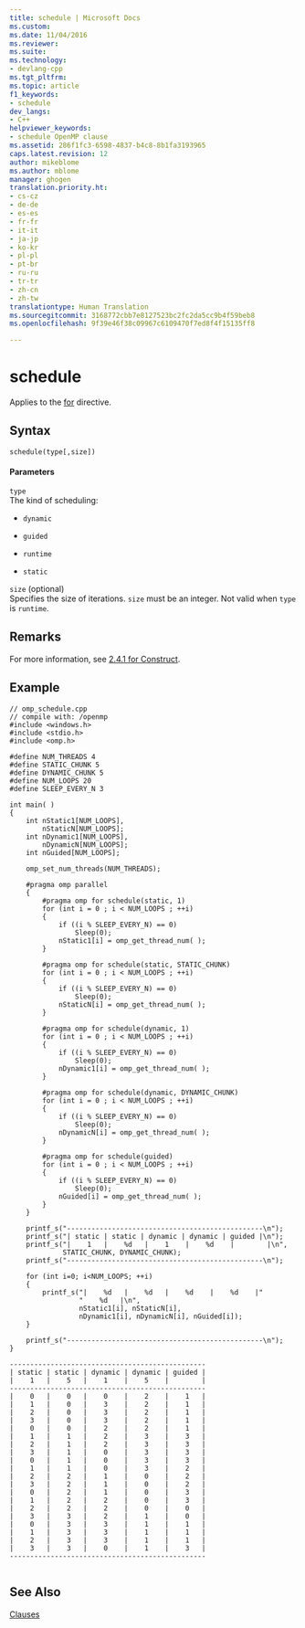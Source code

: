 ```yaml
---
title: schedule | Microsoft Docs
ms.custom: 
ms.date: 11/04/2016
ms.reviewer: 
ms.suite: 
ms.technology:
- devlang-cpp
ms.tgt_pltfrm: 
ms.topic: article
f1_keywords:
- schedule
dev_langs:
- C++
helpviewer_keywords:
- schedule OpenMP clause
ms.assetid: 286f1fc3-6598-4837-b4c8-8b1fa3193965
caps.latest.revision: 12
author: mikeblome
ms.author: mblome
manager: ghogen
translation.priority.ht:
- cs-cz
- de-de
- es-es
- fr-fr
- it-it
- ja-jp
- ko-kr
- pl-pl
- pt-br
- ru-ru
- tr-tr
- zh-cn
- zh-tw
translationtype: Human Translation
ms.sourcegitcommit: 3168772cbb7e8127523bc2fc2da5cc9b4f59beb8
ms.openlocfilehash: 9f39e46f38c09967c6109470f7ed8f4f15135ff8

---
```

# schedule
Applies to the [for](../../../parallel/openmp/reference/for-openmp.md) directive.  
  
## Syntax  
  
```  
schedule(type[,size])  
```  
  
#### Parameters  
 `type`  
 The kind of scheduling:  
  
-   `dynamic`  
  
-   `guided`  
  
-   `runtime`  
  
-   `static`  
  
 `size` (optional)  
 Specifies the size of iterations. `size` must be an integer. Not valid when `type` is `runtime`.  
  
## Remarks  
 For more information, see [2.4.1 for Construct](../../../parallel/openmp/2-4-1-for-construct.md).  
  
## Example  
  
```  
// omp_schedule.cpp  
// compile with: /openmp   
#include <windows.h>  
#include <stdio.h>  
#include <omp.h>  
  
#define NUM_THREADS 4  
#define STATIC_CHUNK 5  
#define DYNAMIC_CHUNK 5  
#define NUM_LOOPS 20  
#define SLEEP_EVERY_N 3  
  
int main( )   
{  
    int nStatic1[NUM_LOOPS],   
        nStaticN[NUM_LOOPS];  
    int nDynamic1[NUM_LOOPS],   
        nDynamicN[NUM_LOOPS];  
    int nGuided[NUM_LOOPS];  
  
    omp_set_num_threads(NUM_THREADS);  
  
    #pragma omp parallel  
    {  
        #pragma omp for schedule(static, 1)  
        for (int i = 0 ; i < NUM_LOOPS ; ++i)   
        {  
            if ((i % SLEEP_EVERY_N) == 0)   
                Sleep(0);  
            nStatic1[i] = omp_get_thread_num( );  
        }  
  
        #pragma omp for schedule(static, STATIC_CHUNK)  
        for (int i = 0 ; i < NUM_LOOPS ; ++i)   
        {  
            if ((i % SLEEP_EVERY_N) == 0)   
                Sleep(0);  
            nStaticN[i] = omp_get_thread_num( );  
        }  
  
        #pragma omp for schedule(dynamic, 1)  
        for (int i = 0 ; i < NUM_LOOPS ; ++i)   
        {  
            if ((i % SLEEP_EVERY_N) == 0)   
                Sleep(0);  
            nDynamic1[i] = omp_get_thread_num( );  
        }  
  
        #pragma omp for schedule(dynamic, DYNAMIC_CHUNK)  
        for (int i = 0 ; i < NUM_LOOPS ; ++i)   
        {  
            if ((i % SLEEP_EVERY_N) == 0)   
                Sleep(0);  
            nDynamicN[i] = omp_get_thread_num( );  
        }  
  
        #pragma omp for schedule(guided)  
        for (int i = 0 ; i < NUM_LOOPS ; ++i)   
        {  
            if ((i % SLEEP_EVERY_N) == 0)   
                Sleep(0);  
            nGuided[i] = omp_get_thread_num( );  
        }  
    }  
  
    printf_s("------------------------------------------------\n");  
    printf_s("| static | static | dynamic | dynamic | guided |\n");  
    printf_s("|    1   |    %d   |    1    |    %d    |        |\n",  
             STATIC_CHUNK, DYNAMIC_CHUNK);  
    printf_s("------------------------------------------------\n");  
  
    for (int i=0; i<NUM_LOOPS; ++i)   
    {  
        printf_s("|    %d   |    %d   |    %d    |    %d    |"  
                 "    %d   |\n",  
                 nStatic1[i], nStaticN[i],  
                 nDynamic1[i], nDynamicN[i], nGuided[i]);  
    }  
  
    printf_s("------------------------------------------------\n");  
}  
```  
  
```Output  
------------------------------------------------  
| static | static | dynamic | dynamic | guided |  
|    1   |    5   |    1    |    5    |        |  
------------------------------------------------  
|    0   |    0   |    0    |    2    |    1   |  
|    1   |    0   |    3    |    2    |    1   |  
|    2   |    0   |    3    |    2    |    1   |  
|    3   |    0   |    3    |    2    |    1   |  
|    0   |    0   |    2    |    2    |    1   |  
|    1   |    1   |    2    |    3    |    3   |  
|    2   |    1   |    2    |    3    |    3   |  
|    3   |    1   |    0    |    3    |    3   |  
|    0   |    1   |    0    |    3    |    3   |  
|    1   |    1   |    0    |    3    |    2   |  
|    2   |    2   |    1    |    0    |    2   |  
|    3   |    2   |    1    |    0    |    2   |  
|    0   |    2   |    1    |    0    |    3   |  
|    1   |    2   |    2    |    0    |    3   |  
|    2   |    2   |    2    |    0    |    0   |  
|    3   |    3   |    2    |    1    |    0   |  
|    0   |    3   |    3    |    1    |    1   |  
|    1   |    3   |    3    |    1    |    1   |  
|    2   |    3   |    3    |    1    |    1   |  
|    3   |    3   |    0    |    1    |    3   |  
------------------------------------------------  
  
```  
  
## See Also  
 [Clauses](../../../parallel/openmp/reference/openmp-clauses.md)


<!--HONumber=Jan17_HO1-->


